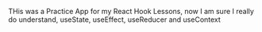 THis was a Practice App for my React Hook Lessons, now I am sure I really do understand, useState, useEffect, useReducer and useContext
